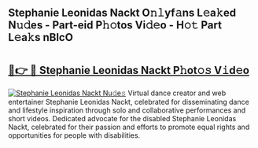 ## Stephanie Leonidas Nackt O𝚗𝚕yf𝚊ns L𝚎a𝚔ed N𝚞𝚍es - Part-eid P𝚑𝚘tos Vi𝚍𝚎o - H𝚘𝚝 Part L𝚎a𝚔s nBlcO

# <h2><a href="http://kf8a7g.oniu.top/?m=Stephanie+Leonidas+Nackt">🔗👉 🔴 Stephanie Leonidas Nackt P𝚑ot𝚘𝚜 V𝚒d𝚎o</a></h2>

[![Stephanie Leonidas Nackt Nu𝚍e𝚜](https://i.imgur.com/0qMVB7G.gif)](http://kf8a7g.oniu.top/?m=Stephanie+Leonidas+Nackt)
Virtual dance creator and web entertainer Stephanie Leonidas Nackt, celebrated for disseminating dance and lifestyle inspiration through solo and collaborative performances and short videos. Dedicated advocate for the disabled Stephanie Leonidas Nackt, celebrated for their passion and efforts to promote equal rights and opportunities for people with disabilities.  
